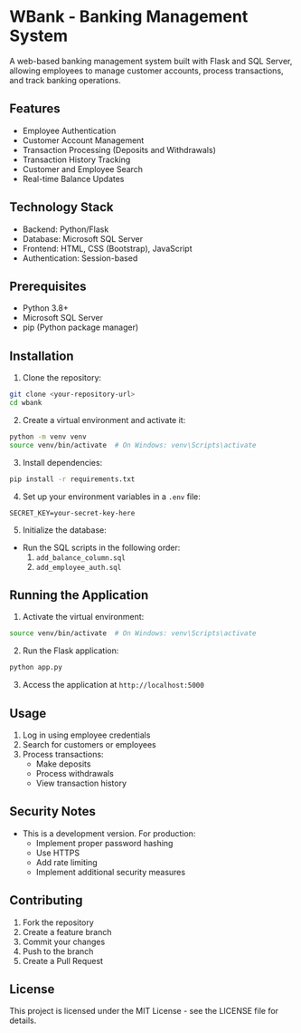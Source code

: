 # WBank - Banking Management System

A web-based banking management system built with Flask and SQL Server, allowing employees to manage customer accounts, process transactions, and track banking operations.

## Features

- Employee Authentication
- Customer Account Management
- Transaction Processing (Deposits and Withdrawals)
- Transaction History Tracking
- Customer and Employee Search
- Real-time Balance Updates

## Technology Stack

- Backend: Python/Flask
- Database: Microsoft SQL Server
- Frontend: HTML, CSS (Bootstrap), JavaScript
- Authentication: Session-based

## Prerequisites

- Python 3.8+
- Microsoft SQL Server
- pip (Python package manager)

## Installation

1. Clone the repository:
```bash
git clone <your-repository-url>
cd wbank
```

2. Create a virtual environment and activate it:
```bash
python -m venv venv
source venv/bin/activate  # On Windows: venv\Scripts\activate
```

3. Install dependencies:
```bash
pip install -r requirements.txt
```

4. Set up your environment variables in a `.env` file:
```
SECRET_KEY=your-secret-key-here
```

5. Initialize the database:
- Run the SQL scripts in the following order:
  1. `add_balance_column.sql`
  2. `add_employee_auth.sql`

## Running the Application

1. Activate the virtual environment:
```bash
source venv/bin/activate  # On Windows: venv\Scripts\activate
```

2. Run the Flask application:
```bash
python app.py
```

3. Access the application at `http://localhost:5000`

## Usage

1. Log in using employee credentials
2. Search for customers or employees
3. Process transactions:
   - Make deposits
   - Process withdrawals
   - View transaction history

## Security Notes

- This is a development version. For production:
  - Implement proper password hashing
  - Use HTTPS
  - Add rate limiting
  - Implement additional security measures

## Contributing

1. Fork the repository
2. Create a feature branch
3. Commit your changes
4. Push to the branch
5. Create a Pull Request

## License

This project is licensed under the MIT License - see the LICENSE file for details. 